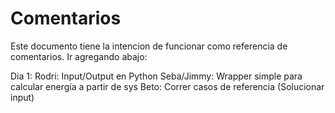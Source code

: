 # Comentarios

Este documento tiene la intencion de funcionar como referencia de comentarios.
Ir agregando abajo:


Dia 1:
Rodri: Input/Output en Python
Seba/Jimmy: Wrapper simple para calcular energía a partir de sys
Beto: Correr casos de referencia (Solucionar input)
